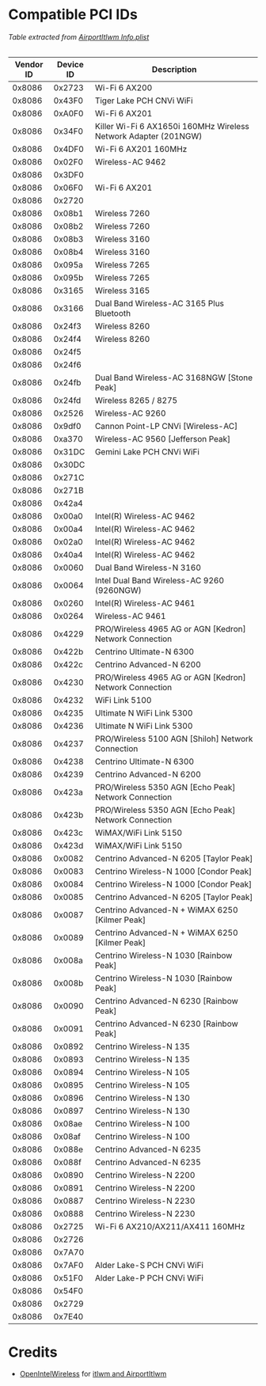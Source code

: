 # Compatible PCI IDs

###### Table extracted from [AirportItlwm Info.plist](https://github.com/OpenIntelWireless/itlwm/blob/master/AirportItlwm/AirportItlwm-Ventura-Info.plist#L32=)

| Vendor ID 	| Device ID 	| Description                                                     	|
|-----------	|-----------	|-----------------------------------------------------------------	|
| 0x8086    	| 0x2723    	| Wi-Fi 6 AX200                                                   	|
| 0x8086    	| 0x43F0    	| Tiger Lake PCH CNVi WiFi                                        	|
| 0x8086    	| 0xA0F0    	| Wi-Fi 6 AX201                                                   	|
| 0x8086    	| 0x34F0    	| Killer Wi-Fi 6 AX1650i 160MHz Wireless Network Adapter (201NGW) 	|
| 0x8086    	| 0x4DF0    	| Wi-Fi 6 AX201 160MHz                                            	|
| 0x8086    	| 0x02F0    	| Wireless-AC 9462                                                	|
| 0x8086    	| 0x3DF0    	|                                                                 	|
| 0x8086    	| 0x06F0    	| Wi-Fi 6 AX201                                                   	|
| 0x8086    	| 0x2720    	|                                                                 	|
| 0x8086    	| 0x08b1    	| Wireless 7260                                                   	|
| 0x8086    	| 0x08b2    	| Wireless 7260                                                   	|
| 0x8086    	| 0x08b3    	| Wireless 3160                                                   	|
| 0x8086    	| 0x08b4    	| Wireless 3160                                                   	|
| 0x8086    	| 0x095a    	| Wireless 7265                                                   	|
| 0x8086    	| 0x095b    	| Wireless 7265                                                   	|
| 0x8086    	| 0x3165    	| Wireless 3165                                                   	|
| 0x8086    	| 0x3166    	| Dual Band Wireless-AC 3165 Plus Bluetooth                       	|
| 0x8086    	| 0x24f3    	| Wireless 8260                                                   	|
| 0x8086    	| 0x24f4    	| Wireless 8260                                                   	|
| 0x8086    	| 0x24f5    	|                                                                 	|
| 0x8086    	| 0x24f6    	|                                                                 	|
| 0x8086    	| 0x24fb    	| Dual Band Wireless-AC 3168NGW [Stone Peak]                      	|
| 0x8086    	| 0x24fd    	| Wireless 8265 / 8275                                            	|
| 0x8086    	| 0x2526    	| Wireless-AC 9260                                                	|
| 0x8086    	| 0x9df0    	| Cannon Point-LP CNVi [Wireless-AC]                              	|
| 0x8086    	| 0xa370    	| Wireless-AC 9560 [Jefferson Peak]                               	|
| 0x8086    	| 0x31DC    	| Gemini Lake PCH CNVi WiFi                                       	|
| 0x8086    	| 0x30DC    	|                                                                 	|
| 0x8086    	| 0x271C    	|                                                                 	|
| 0x8086    	| 0x271B    	|                                                                 	|
| 0x8086    	| 0x42a4    	|                                                                 	|
| 0x8086    	| 0x00a0    	| Intel(R) Wireless-AC 9462                                       	|
| 0x8086    	| 0x00a4    	| Intel(R) Wireless-AC 9462                                       	|
| 0x8086    	| 0x02a0    	| Intel(R) Wireless-AC 9462                                       	|
| 0x8086    	| 0x40a4    	| Intel(R) Wireless-AC 9462                                       	|
| 0x8086    	| 0x0060    	| Dual Band Wireless-N 3160                                       	|
| 0x8086    	| 0x0064    	| Intel Dual Band Wireless-AC 9260 (9260NGW)                      	|
| 0x8086    	| 0x0260    	| Intel(R) Wireless-AC 9461                                       	|
| 0x8086    	| 0x0264    	| Wireless-AC 9461                                                	|
| 0x8086    	| 0x4229    	| PRO/Wireless 4965 AG or AGN [Kedron] Network Connection         	|
| 0x8086    	| 0x422b    	| Centrino Ultimate-N 6300                                        	|
| 0x8086    	| 0x422c    	| Centrino Advanced-N 6200                                        	|
| 0x8086    	| 0x4230    	| PRO/Wireless 4965 AG or AGN [Kedron] Network Connection         	|
| 0x8086    	| 0x4232    	| WiFi Link 5100                                                  	|
| 0x8086    	| 0x4235    	| Ultimate N WiFi Link 5300                                       	|
| 0x8086    	| 0x4236    	| Ultimate N WiFi Link 5300                                       	|
| 0x8086    	| 0x4237    	| PRO/Wireless 5100 AGN [Shiloh] Network Connection               	|
| 0x8086    	| 0x4238    	| Centrino Ultimate-N 6300                                        	|
| 0x8086    	| 0x4239    	| Centrino Advanced-N 6200                                        	|
| 0x8086    	| 0x423a    	| PRO/Wireless 5350 AGN [Echo Peak] Network Connection            	|
| 0x8086    	| 0x423b    	| PRO/Wireless 5350 AGN [Echo Peak] Network Connection            	|
| 0x8086    	| 0x423c    	| WiMAX/WiFi Link 5150                                            	|
| 0x8086    	| 0x423d    	| WiMAX/WiFi Link 5150                                            	|
| 0x8086    	| 0x0082    	| Centrino Advanced-N 6205 [Taylor Peak]                          	|
| 0x8086    	| 0x0083    	| Centrino Wireless-N 1000 [Condor Peak]                          	|
| 0x8086    	| 0x0084    	| Centrino Wireless-N 1000 [Condor Peak]                          	|
| 0x8086    	| 0x0085    	| Centrino Advanced-N 6205 [Taylor Peak]                          	|
| 0x8086    	| 0x0087    	| Centrino Advanced-N + WiMAX 6250 [Kilmer Peak]                  	|
| 0x8086    	| 0x0089    	| Centrino Advanced-N + WiMAX 6250 [Kilmer Peak]                  	|
| 0x8086    	| 0x008a    	| Centrino Wireless-N 1030 [Rainbow Peak]                         	|
| 0x8086    	| 0x008b    	| Centrino Wireless-N 1030 [Rainbow Peak]                         	|
| 0x8086    	| 0x0090    	| Centrino Advanced-N 6230 [Rainbow Peak]                         	|
| 0x8086    	| 0x0091    	| Centrino Advanced-N 6230 [Rainbow Peak]                         	|
| 0x8086    	| 0x0892    	| Centrino Wireless-N 135                                         	|
| 0x8086    	| 0x0893    	| Centrino Wireless-N 135                                         	|
| 0x8086    	| 0x0894    	| Centrino Wireless-N 105                                         	|
| 0x8086    	| 0x0895    	| Centrino Wireless-N 105                                         	|
| 0x8086    	| 0x0896    	| Centrino Wireless-N 130                                         	|
| 0x8086    	| 0x0897    	| Centrino Wireless-N 130                                         	|
| 0x8086    	| 0x08ae    	| Centrino Wireless-N 100                                         	|
| 0x8086    	| 0x08af    	| Centrino Wireless-N 100                                         	|
| 0x8086    	| 0x088e    	| Centrino Advanced-N 6235                                        	|
| 0x8086    	| 0x088f    	| Centrino Advanced-N 6235                                        	|
| 0x8086    	| 0x0890    	| Centrino Wireless-N 2200                                        	|
| 0x8086    	| 0x0891    	| Centrino Wireless-N 2200                                        	|
| 0x8086    	| 0x0887    	| Centrino Wireless-N 2230                                        	|
| 0x8086    	| 0x0888    	| Centrino Wireless-N 2230                                        	|
| 0x8086    	| 0x2725    	| Wi-Fi 6 AX210/AX211/AX411 160MHz                                	|
| 0x8086    	| 0x2726    	|                                                                 	|
| 0x8086    	| 0x7A70    	|                                                                 	|
| 0x8086    	| 0x7AF0    	| Alder Lake-S PCH CNVi WiFi                                      	|
| 0x8086    	| 0x51F0    	| Alder Lake-P PCH CNVi WiFi                                      	|
| 0x8086    	| 0x54F0    	|                                                                 	|
| 0x8086    	| 0x2729    	|                                                                 	|
| 0x8086    	| 0x7E40    	|                                                                 	|

# Credits

- [OpenIntelWireless](https://github.com/OpenIntelWireless) for [itlwm and AirportItlwm](https://github.com/OpenIntelWireless/itlwm)
